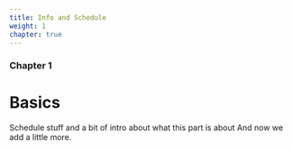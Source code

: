 ```yaml
---
title: Info and Schedule
weight: 1
chapter: true
---
```


### Chapter 1

# Basics
 Schedule stuff and a bit of intro about what this part is about
 And now we add a little more.


